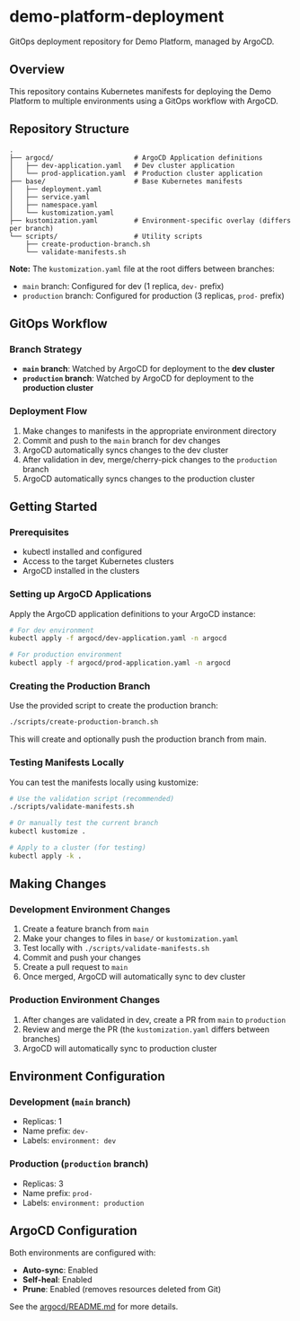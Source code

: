 # demo-platform-deployment

GitOps deployment repository for Demo Platform, managed by ArgoCD.

## Overview

This repository contains Kubernetes manifests for deploying the Demo Platform to multiple environments using a GitOps workflow with ArgoCD.

## Repository Structure

```
.
├── argocd/                    # ArgoCD Application definitions
│   ├── dev-application.yaml   # Dev cluster application
│   └── prod-application.yaml  # Production cluster application
├── base/                      # Base Kubernetes manifests
│   ├── deployment.yaml
│   ├── service.yaml
│   ├── namespace.yaml
│   └── kustomization.yaml
├── kustomization.yaml         # Environment-specific overlay (differs per branch)
└── scripts/                   # Utility scripts
    ├── create-production-branch.sh
    └── validate-manifests.sh
```

**Note:** The `kustomization.yaml` file at the root differs between branches:
- `main` branch: Configured for dev (1 replica, `dev-` prefix)
- `production` branch: Configured for production (3 replicas, `prod-` prefix)

## GitOps Workflow

### Branch Strategy

- **`main` branch**: Watched by ArgoCD for deployment to the **dev cluster**
- **`production` branch**: Watched by ArgoCD for deployment to the **production cluster**

### Deployment Flow

1. Make changes to manifests in the appropriate environment directory
2. Commit and push to the `main` branch for dev changes
3. ArgoCD automatically syncs changes to the dev cluster
4. After validation in dev, merge/cherry-pick changes to the `production` branch
5. ArgoCD automatically syncs changes to the production cluster

## Getting Started

### Prerequisites

- kubectl installed and configured
- Access to the target Kubernetes clusters
- ArgoCD installed in the clusters

### Setting up ArgoCD Applications

Apply the ArgoCD application definitions to your ArgoCD instance:

```bash
# For dev environment
kubectl apply -f argocd/dev-application.yaml -n argocd

# For production environment
kubectl apply -f argocd/prod-application.yaml -n argocd
```

### Creating the Production Branch

Use the provided script to create the production branch:

```bash
./scripts/create-production-branch.sh
```

This will create and optionally push the production branch from main.

### Testing Manifests Locally

You can test the manifests locally using kustomize:

```bash
# Use the validation script (recommended)
./scripts/validate-manifests.sh

# Or manually test the current branch
kubectl kustomize .

# Apply to a cluster (for testing)
kubectl apply -k .
```

## Making Changes

### Development Environment Changes

1. Create a feature branch from `main`
2. Make your changes to files in `base/` or `kustomization.yaml`
3. Test locally with `./scripts/validate-manifests.sh`
4. Commit and push your changes
5. Create a pull request to `main`
6. Once merged, ArgoCD will automatically sync to dev cluster

### Production Environment Changes

1. After changes are validated in dev, create a PR from `main` to `production`
2. Review and merge the PR (the `kustomization.yaml` differs between branches)
3. ArgoCD will automatically sync to production cluster

## Environment Configuration

### Development (`main` branch)
- Replicas: 1
- Name prefix: `dev-`
- Labels: `environment: dev`

### Production (`production` branch)
- Replicas: 3
- Name prefix: `prod-`
- Labels: `environment: production`

## ArgoCD Configuration

Both environments are configured with:
- **Auto-sync**: Enabled
- **Self-heal**: Enabled
- **Prune**: Enabled (removes resources deleted from Git)

See the [argocd/README.md](argocd/README.md) for more details.

